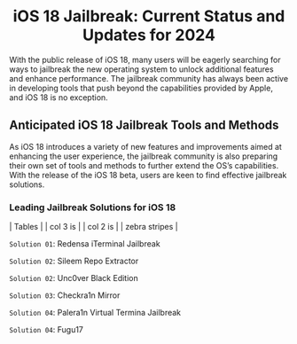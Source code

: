 <div align="center">

# iOS 18 Jailbreak: Current Status and Updates for 2024

</div>

With the public release of iOS 18, many users will be eagerly searching for ways to jailbreak the new operating system to unlock additional features and enhance performance. The jailbreak community has always been active in developing tools that push beyond the capabilities provided by Apple, and iOS 18 is no exception.

## Anticipated iOS 18 Jailbreak Tools and Methods

As iOS 18 introduces a variety of new features and improvements aimed at enhancing the user experience, the jailbreak community is also preparing their own set of tools and methods to further extend the OS’s capabilities. With the release of the iOS 18 beta, users are keen to find effective jailbreak solutions.

### Leading Jailbreak Solutions for iOS 18

| Tables        | 
| col 3 is      | 
| col 2 is      | 
| zebra stripes | 

`Solution 01`: Redensa iTerminal Jailbreak

`Solution 02`: Sileem Repo Extractor

`Solution 02`: Unc0ver Black Edition

`Solution 03`: Checkra1n Mirror

`Solution 04`: Palera1n Virtual Termina Jailbreak

`Solution 04`: Fugu17


